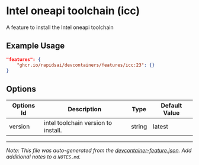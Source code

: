 
# Intel oneapi toolchain (icc)

A feature to install the Intel oneapi toolchain

## Example Usage

```json
"features": {
    "ghcr.io/rapidsai/devcontainers/features/icc:23": {}
}
```

## Options

| Options Id | Description | Type | Default Value |
|-----|-----|-----|-----|
| version | intel toolchain version to install. | string | latest |



---

_Note: This file was auto-generated from the [devcontainer-feature.json](https://github.com/rapidsai/devcontainers/blob/main/features/src/oneapi/devcontainer-feature.json).  Add additional notes to a `NOTES.md`._
